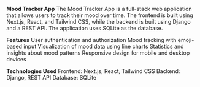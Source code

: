 **Mood Tracker App**
The Mood Tracker App is a full-stack web application that allows users to track their mood over time. The frontend is built using Next.js, React, and Tailwind CSS, while the backend is built using Django and a REST API. The application uses SQLite as the database.

**Features**
User authentication and authorization
Mood tracking with emoji-based input
Visualization of mood data using line charts
Statistics and insights about mood patterns
Responsive design for mobile and desktop devices

**Technologies Used**
Frontend: Next.js, React, Tailwind CSS
Backend: Django, REST API
Database: SQLite
